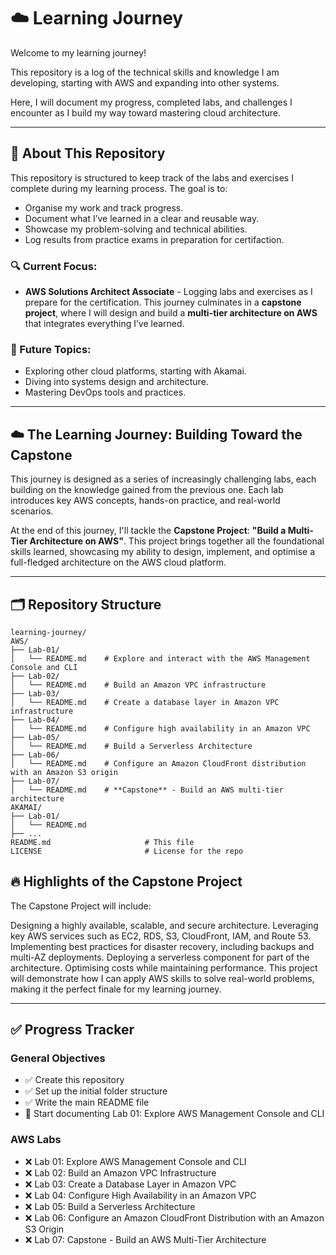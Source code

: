 # ☁️ Learning Journey 

Welcome to my learning journey! 

This repository is a log of the technical skills and knowledge I am developing, starting with AWS and expanding into other systems. 

Here, I will document my progress, completed labs, and challenges I encounter as I build my way toward mastering cloud architecture.

---

## 📖 About This Repository

This repository is structured to keep track of the labs and exercises I complete during my learning process. The goal is to:
- Organise my work and track progress.
- Document what I’ve learned in a clear and reusable way.
- Showcase my problem-solving and technical abilities.
- Log results from practice exams in preparation for certifaction.

### 🔍 Current Focus:
- **AWS Solutions Architect Associate** - Logging labs and exercises as I prepare for the certification. This journey culminates in a **capstone project**, where I will design and build a **multi-tier architecture on AWS** that integrates everything I’ve learned.

### 🎯 Future Topics:
- Exploring other cloud platforms, starting with Akamai.
- Diving into systems design and architecture.
- Mastering DevOps tools and practices.

---

## ☁️ The Learning Journey: Building Toward the Capstone

This journey is designed as a series of increasingly challenging labs, each building on the knowledge gained from the previous one. Each lab introduces key AWS concepts, hands-on practice, and real-world scenarios.

At the end of this journey, I'll tackle the **Capstone Project**: **"Build a Multi-Tier Architecture on AWS"**. This project brings together all the foundational skills learned, showcasing my ability to design, implement, and optimise a full-fledged architecture on the AWS cloud platform.

---

## 🗂️ Repository Structure

```plaintext
learning-journey/
AWS/
├── Lab-01/
│   └── README.md    # Explore and interact with the AWS Management Console and CLI
├── Lab-02/
│   └── README.md    # Build an Amazon VPC infrastructure
├── Lab-03/
│   └── README.md    # Create a database layer in Amazon VPC infrastructure
├── Lab-04/
│   └── README.md    # Configure high availability in an Amazon VPC
├── Lab-05/
│   └── README.md    # Build a Serverless Architecture
├── Lab-06/
│   └── README.md    # Configure an Amazon CloudFront distribution with an Amazon S3 origin
├── Lab-07/
│   └── README.md    # **Capstone** - Build an AWS multi-tier architecture
AKAMAI/
├── Lab-01/
│   └── README.md
├── ...
README.md                     # This file
LICENSE                       # License for the repo
```

## 🔥 Highlights of the Capstone Project
The Capstone Project will include:

Designing a highly available, scalable, and secure architecture.
Leveraging key AWS services such as EC2, RDS, S3, CloudFront, IAM, and Route 53.
Implementing best practices for disaster recovery, including backups and multi-AZ deployments.
Deploying a serverless component for part of the architecture.
Optimising costs while maintaining performance.
This project will demonstrate how I can apply AWS skills to solve real-world problems, making it the perfect finale for my learning journey.

---

## ✅ Progress Tracker

### General Objectives
- ✅ Create this repository
- ✅ Set up the initial folder structure
- ✅ Write the main README file
- 🔄 Start documenting Lab 01: Explore AWS Management Console and CLI

### AWS Labs
- ❌ Lab 01: Explore AWS Management Console and CLI
- ❌ Lab 02: Build an Amazon VPC Infrastructure
- ❌ Lab 03: Create a Database Layer in Amazon VPC
- ❌ Lab 04: Configure High Availability in an Amazon VPC
- ❌ Lab 05: Build a Serverless Architecture
- ❌ Lab 06: Configure an Amazon CloudFront Distribution with an Amazon S3 Origin
- ❌ Lab 07: Capstone - Build an AWS Multi-Tier Architecture
